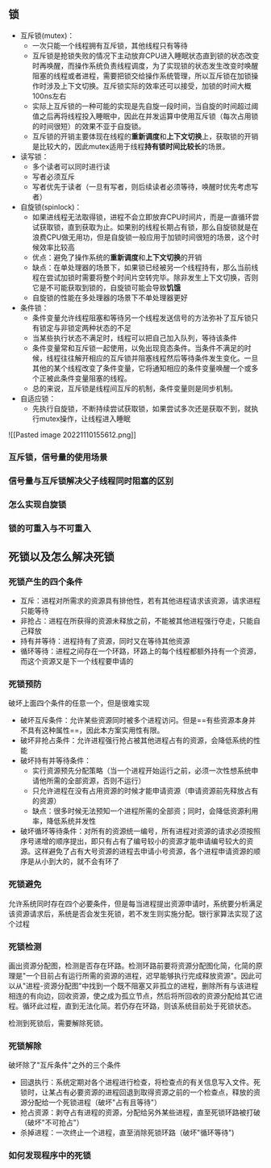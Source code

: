 ## 锁

- 互斥锁(mutex)：
	- 一次只能一个线程拥有互斥锁，其他线程只有等待
	- 互斥锁是抢锁失败的情况下主动放弃CPU进入睡眠状态直到锁的状态改变时再唤醒，而操作系统负责线程调度，为了实现锁的状态发生改变时唤醒阻塞的线程或者进程，需要把锁交给操作系统管理，所以互斥锁在加锁操作时涉及上下文切换。互斥锁实际的效率还可以接受，加锁的时间大概100ns左右
	- 实际上互斥锁的一种可能的实现是先自旋一段时间，当自旋的时间超过阈值之后再将线程投入睡眠中，因此在并发运算中使用互斥锁（每次占用锁的时间很短）的效果不亚于自旋锁。
	- 互斥锁的开销主要体现在线程的**重新调度**和**上下文切换**上，获取锁的开销是比较大的，因此mutex适用于线程**持有锁时间比较长**的场景。
- 读写锁：
	- 多个读者可以同时进行读
	- 写者必须互斥
	- 写者优先于读者（一旦有写者，则后续读者必须等待，唤醒时优先考虑写者）
- 自旋锁(spinlock)：
	- 如果进线程无法取得锁，进程不会立即放弃CPU时间片，而是一直循环尝试获取锁，直到获取为止。如果别的线程长期占有锁，那么自旋锁就是在浪费CPU做无用功，但是自旋锁一般应用于加锁时间很短的场景，这个时候效率比较高
	- 优点：避免了操作系统的**重新调度**和**上下文切换**的开销
	- 缺点：在单处理器的场景下，如果锁已经被另一个线程持有，那么当前线程在尝试加锁时需要将整个时间片空转完毕。除非发生上下文切换，否则它是不可能获取到锁的，自旋锁可能会导致**饥饿**
	- 自旋锁的性能在多处理器的场景下不单处理器更好
- 条件锁：
	- 条件变量允许线程阻塞和等待另一个线程发送信号的方法弥补了互斥锁只有锁定与非锁定两种状态的不足
	- 当某些执行状态不满足时，线程可以把自己加入队列，等待该条件
	- 条件变量常和互斥锁一起使用，以免出现竞态条件。当条件不满足的时候，线程往往解开相应的互斥锁并阻塞线程然后等待条件发生变化。一旦其他的某个线程改变了条件变量，它将通知相应的条件变量唤醒一个或多个正被此条件变量阻塞的线程。
	- 总的来说，互斥锁是线程间互斥的机制，条件变量则是同步机制。
- 自适应锁：
	- 先执行自旋锁，不断持续尝试获取锁，如果尝试多次还是获取不到，就执行mutex操作，让线程进入睡眠

![[Pasted image 20221110155612.png]]

### 互斥锁，信号量的使用场景

### 信号量与互斥锁解决父子线程同时阻塞的区别

### 怎么实现自旋锁

### 锁的可重入与不可重入

## 死锁以及怎么解决死锁

### 死锁产生的四个条件

- 互斥：进程对所需求的资源具有排他性，若有其他进程请求该资源，请求进程只能等待
- 非抢占：进程在所获得的资源未释放之前，不能被其他进程强行夺走，只能自己释放
- 持有并等待：进程持有了资源，同时又在等待其他资源
- 循环等待：进程之间存在一个环路，环路上的每个线程都额外持有一个资源，而这个资源又是下一个线程要申请的

### 死锁预防

破坏上面四个条件的任意一个，但是很难实现

- 破坏互斥条件：允许某些资源同时被多个进程访问。但是==有些资源本身并不具有这种属性==，因此本方案实用性有限。
- 破坏非抢占条件：允许进程强行抢占被其他进程占有的资源，会降低系统的性能
- 破坏持有并等待条件：
	- 实行资源预先分配策略（当一个进程开始运行之前，必须一次性想系统申请他所需的全部资源，否则不运行）
	- 只允许进程在没有占用资源的时候才能申请资源（申请资源前先释放占有的资源）
	- 缺点：很多时候无法预知一个进程所需的全部资；同时，会降低资源利用率，降低系统并发性
- 破坏循环等待条件：对所有的资源统一编号，所有进程对资源的请求必须按照序号递增的顺序提出，即只有占有了编号较小的资源才能申请编号较大的资源。这样避免了占有大号资源的进程去申请小号资源，各个进程申请资源的顺序是从小到大的，就不会有环了

### 死锁避免

允许系统同时存在四个必要条件，但是每当进程提出资源申请时，系统要分析满足该资源请求后，系统是否会发生死锁，若不发生则实施分配。银行家算法实现了这个过程


### 死锁检测

画出资源分配图，检测是否存在环路。检测环路前要将资源分配图化简，化简的原理是"一个目前占有运行所需的资源的进程，迟早能够执行完成释放资源"。因此可以从"进程-资源分配图"中找到一个既不阻塞又非孤立的进程，删除所有与该进程相连的有向边，回收资源，使之成为孤立节点，然后将所回收的资源分配给其它进程。循环此过程，直到无法化简。若仍存在环路，则该系统目前处于死锁状态。

检测到死锁后，需要解除死锁。

### 死锁解除

破坏除了"互斥条件"之外的三个条件
- 回退执行：系统定期对各个进程进行检查，将检查点的有关信息写入文件。死锁时，让某占有必要资源的进程回退到取得资源之前的一个检查点，释放的资源分配给一个死锁进程（破坏"占有且等待"）
- 抢占资源：剥夺占有进程的资源，分配给另外某些进程，直至死锁环路被打破（破坏"不可抢占"）
- 杀掉进程：一次终止一个进程，直至消除死锁环路（破坏"循环等待")

### 如何发现程序中的死锁
